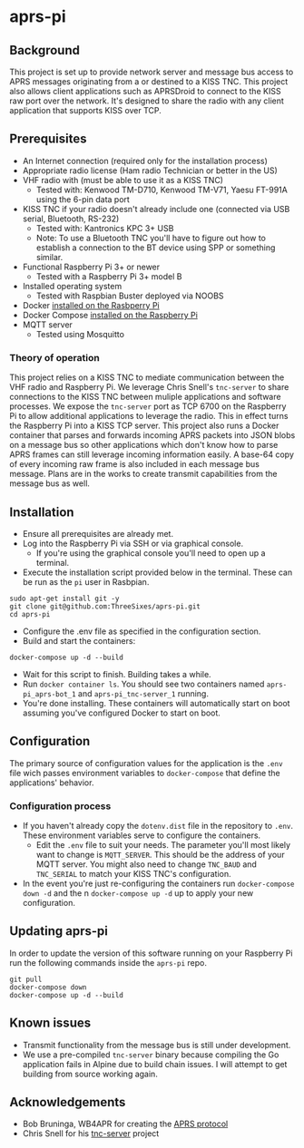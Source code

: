 # aprs-pi
## Background
This project is set up to provide network server and message bus access to APRS messages 
originating from a or destined to a KISS TNC. This project also allows client applications such as APRSDroid to connect to the KISS raw port over the network. It's designed to share the radio with any client application that supports KISS over TCP.

## Prerequisites
- An Internet connection (required only for the installation process)
- Appropriate radio license (Ham radio Technician or better in the US)
- VHF radio with (must be able to use it as a KISS TNC)
  - Tested with: Kenwood TM-D710, Kenwood TM-V71, Yaesu FT-991A using the 6-pin data port
- KISS TNC if your radio doesn't already include one (connected via USB serial, Bluetooth, RS-232)
  - Tested with: Kantronics KPC 3+ USB
  - Note: To use a Bluetooth TNC you'll have to figure out how to establish a connection to the BT device using SPP or something similar.
- Functional Raspberry Pi 3+ or newer
  - Tested with a Raspberry Pi 3+ model B
- Installed operating system
  - Tested with Raspbian Buster deployed via NOOBS
- Docker [installed on the Rasbperry Pi](https://docs.docker.com/engine/install/debian/)
- Docker Compose [installed on the Raspberry Pi](https://docs.docker.com/engine/install/debian/)
- MQTT server
  - Tested using Mosquitto

### Theory of operation
This project relies on a KISS TNC to mediate communication between the VHF radio and Raspberry Pi. We leverage Chris Snell's `tnc-server` to share connections to the KISS TNC between muliple applications and software processes. We expose the `tnc-server` port as TCP 6700 on the Raspberry Pi to allow additional applications to leverage the radio. This in effect turns the Raspberry Pi into a KISS TCP server. This project also runs a Docker container that parses and forwards incoming APRS packets into JSON blobs on a message bus so other applications which don't know how to parse APRS frames can still leverage incoming information easily. A base-64 copy of every incoming raw frame is also included in each message bus message. Plans are in the works to create transmit capabilities from the message bus as well.

## Installation
- Ensure all prerequisites are already met.
- Log into the Raspberry Pi via SSH or via graphical console.
  - If you're using the graphical console you'll need to open up a terminal.
- Execute the installation script provided below in the terminal. These can be run as the `pi` user in Rasbpian.
```
sudo apt-get install git -y
git clone git@github.com:ThreeSixes/aprs-pi.git
cd aprs-pi
```
- Configure the .env file as specified in the configuration section.
- Build and start the containers:
```
docker-compose up -d --build
```
- Wait for this script to finish. Building takes a while.
- Run `docker container ls`. You should see two containers named `aprs-pi_aprs-bot_1` and `aprs-pi_tnc-server_1` running.
- You're done installing. These containers will automatically start on boot assuming you've configured Docker to start on boot.

## Configuration
The primary source of configuration values for the application is the `.env` file wich passes environment variables to `docker-compose` that define the applications' behavior.

### Configuration process
- If you haven't already copy the `dotenv.dist` file in the repository to `.env`. These environment variables serve to configure the containers.
  * Edit the `.env` file to suit your needs. The parameter you'll most likely want to change is `MQTT_SERVER`. This should be the address of your MQTT server. You might also need to change `TNC_BAUD` and `TNC_SERIAL` to match your KISS TNC's configuration.
- In the event you're just re-configuring the containers run `docker-compose down -d` and the n `docker-compose up -d` up to apply your new configuration.

## Updating aprs-pi
In order to update the version of this software running on your Raspberry Pi run the following commands inside the `aprs-pi` repo.
```
git pull
docker-compose down
docker-compose up -d --build
```

## Known issues
* Transmit functionality from the message bus is still under development.
* We use a pre-compiled `tnc-server` binary because compiling the Go application fails in Alpine due to build chain issues. I will attempt to get building from source working again.

## Acknowledgements
* Bob Bruninga, WB4APR for creating the [APRS protocol](http://www.aprs.org)
* Chris Snell for his [tnc-server](https://github.com/chrissnell/tnc-server) project